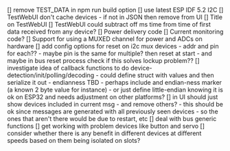 [] remove TEST_DATA in npm run build option
[] use latest ESP IDF 5.2 I2C
[] TestWebUI don't cache devices - if not in JSON then remove from UI
[] Title on TestWebUI
[] TestWebUI could subtract off ms time from time of first data received from any device?
[] Power delivery code
[] Current monitoring code?
[] Support for using a MUXED channel for power and ADCs on hardware
[] add config options for reset on i2c mux devices - addr and pin for each?? - maybe pin is the same for multiple? then reset at start - and maybe in bus reset process check if this solves lockup problem??
[] investigate idea of callback functions to do device-detection/init/polling/decoding - could define struct with values and then serialize it out - endianness TBD - perhaps include and endian-ness marker (a known 2 byte value for instance) - or just define little-endian knowing it is ok on ESP32 and needs adjustment on other platforms?
[] in UI should just show devices included in current msg - and remove others? - this should be ok since messages are generated with all previously seen devices - so the ones that aren't there would be due to restart, etc
[] deal with bus generic functions
[] get working with problem devices like button and servo
[] consider whether there is any benefit in different devices at different speeds based on them being isolated on slots? 
